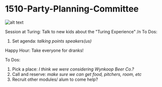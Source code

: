 # 1510-Party-Planning-Committee

![alt text](http://profile.ak.fbcdn.net/hprofile-ak-snc4/50335_2220778357_5139577_n.jpg)


Session at Turing: Talk to new kids about the "Turing Experience" /n To Dos: 
  1. Set agenda:
  *talking points* 
  *speakers(us)*

Happy Hour: Take everyone for dranks!

  To Dos:
  
  1. Pick a place: *I think we were considering Wynkoop Beer Co.?*
  2. Call and reserve: *make sure we can get food, pitchers, room, etc*
  3. Recruit other modules/ alum to come help?
